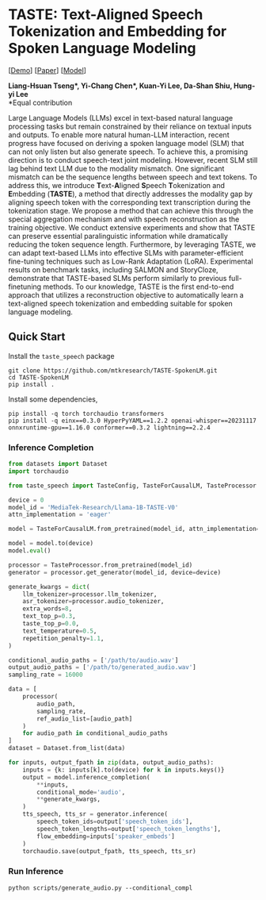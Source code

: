 # TASTE: Text-Aligned Speech Tokenization and Embedding for Spoken Language Modeling

[[Demo](https://mtkresearch.github.io/TASTE-SpokenLM.github.io/)] [[Paper](https://arxiv.org/abs/2504.07053)] [[Model](https://huggingface.co/MediaTek-Research/Llama-1B-TASTE-V0)]

<b>Liang-Hsuan Tseng*, Yi-Chang Chen*, Kuan-Yi Lee, Da-Shan Shiu, Hung-yi Lee</b><br/>*Equal contribution

Large Language Models (LLMs) excel in text-based natural language processing tasks but remain constrained by their reliance on textual inputs and outputs. To enable more natural human-LLM interaction, recent progress have focused on deriving a spoken language model (SLM) that can not only listen but also generate speech. To achieve this, a promising direction is to conduct speech-text joint modeling. However, recent SLM still lag behind text LLM due to the modality mismatch. One significant mismatch can be the sequence lengths between speech and text tokens. To address this, we introduce <b>T</b>ext-<b>A</b>ligned <b>S</b>peech <b>T</b>okenization and <b>E</b>mbedding (<b>TASTE</b>), a method that directly addresses the modality gap by aligning speech token with the corresponding text transcription during the tokenization stage. We propose a method that can achieve this through the special aggregation mechanism and with speech reconstruction as the training objective. We conduct extensive experiments and show that TASTE can preserve essential paralinguistic information while dramatically reducing the token sequence length. Furthermore, by leveraging TASTE, we can adapt text-based LLMs into effective SLMs with parameter-efficient fine-tuning techniques such as Low-Rank Adaptation (LoRA). Experimental results on benchmark tasks, including SALMON and StoryCloze, demonstrate that TASTE-based SLMs perform similarly to previous full-finetuning methods. To our knowledge, TASTE is the first end-to-end approach that utilizes a reconstruction objective to automatically learn a text-aligned speech tokenization and embedding suitable for spoken language modeling.


## Quick Start

Install the `taste_speech` package
```
git clone https://github.com/mtkresearch/TASTE-SpokenLM.git
cd TASTE-SpokenLM
pip install .
```

Install some dependencies,
```
pip install -q torch torchaudio transformers 
pip install -q einx==0.3.0 HyperPyYAML==1.2.2 openai-whisper==20231117 onnxruntime-gpu==1.16.0 conformer==0.3.2 lightning==2.2.4 
```

### Inference Completion

```python
from datasets import Dataset
import torchaudio

from taste_speech import TasteConfig, TasteForCausalLM, TasteProcessor

device = 0
model_id = 'MediaTek-Research/Llama-1B-TASTE-V0'
attn_implementation = 'eager'

model = TasteForCausalLM.from_pretrained(model_id, attn_implementation=attn_implementation)

model = model.to(device)
model.eval()

processor = TasteProcessor.from_pretrained(model_id)
generator = processor.get_generator(model_id, device=device)

generate_kwargs = dict(
    llm_tokenizer=processor.llm_tokenizer,
    asr_tokenizer=processor.audio_tokenizer,
    extra_words=8,
    text_top_p=0.3,
    taste_top_p=0.0,
    text_temperature=0.5,
    repetition_penalty=1.1,
)

conditional_audio_paths = ['/path/to/audio.wav']
output_audio_paths = ['/path/to/generated_audio.wav']
sampling_rate = 16000

data = [
    processor(
        audio_path,
        sampling_rate,
        ref_audio_list=[audio_path]
    )
    for audio_path in conditional_audio_paths
]
dataset = Dataset.from_list(data)

for inputs, output_fpath in zip(data, output_audio_paths):
    inputs = {k: inputs[k].to(device) for k in inputs.keys()}
    output = model.inference_completion(
        **inputs,
        conditional_mode='audio',
        **generate_kwargs,
    )
    tts_speech, tts_sr = generator.inference(
        speech_token_ids=output['speech_token_ids'], 
        speech_token_lengths=output['speech_token_lengths'],
        flow_embedding=inputs['speaker_embeds']
    )
    torchaudio.save(output_fpath, tts_speech, tts_sr)
```

### Run Inference

```
python scripts/generate_audio.py --conditional_compl
```
